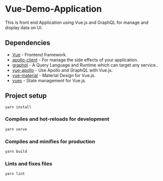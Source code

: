 # Vue-Demo-Application
This is front end Application using Vue.js and GraphQL for manage and display data on UI.

## Dependencies

- [Vue](https://github.com/facebook/react) - Frontend framework.
- [apollo-client](https://github.com/redux-saga/redux-saga) - For manage the side effects of your application.
- [graphql](https://github.com/graphql/graphql-js) - A Query Language and Runtime which can target any service..
- [vue-apollo](https://github.com/Akryum/vue-apollo) - Use Apollo and GraphQL with Vue.js.
- [vue-material](https://github.com/vuematerial/vue-material) - Material Design for Vue.js.
- [vuex](https://github.com/vuejs/vuex) - State management for Vue.js.

## Project setup
```
yarn install
```

### Compiles and hot-reloads for development
```
yarn serve
```

### Compiles and minifies for production
```
yarn build
```

### Lints and fixes files
```
yarn lint
```
